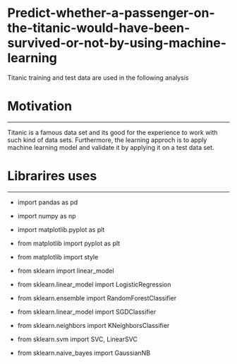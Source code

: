 # Predict-whether-a-passenger-on-the-titanic-would-have-been-survived-or-not-by-using-machine-learning
Titanic training and test data are used in the following analysis
# Motivation
***
Titanic is a famous data set and its good for the experience to work with such kind of data sets. Furthermore, the learning approch is to apply machine learning model and validate it by applying it on a test data set.

# Librarires uses
***

- import pandas as pd

- import numpy as np

- import matplotlib.pyplot as plt

- from matplotlib import pyplot as plt
- from matplotlib import style

- from sklearn import linear_model
- from sklearn.linear_model import LogisticRegression
- from sklearn.ensemble import RandomForestClassifier
- from sklearn.linear_model import SGDClassifier
- from sklearn.neighbors import KNeighborsClassifier
- from sklearn.svm import SVC, LinearSVC
- from sklearn.naive_bayes import GaussianNB
